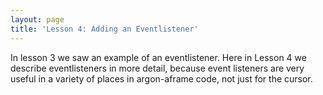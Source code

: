 ```yaml
---
layout: page
title: 'Lesson 4: Adding an Eventlistener'
---
```


In lesson 3 we saw an example of an eventlistener. Here in Lesson 4 we describe eventlisteners in more detail, because event listeners are very useful in a variety of places in argon-aframe code, not just for the cursor. 
